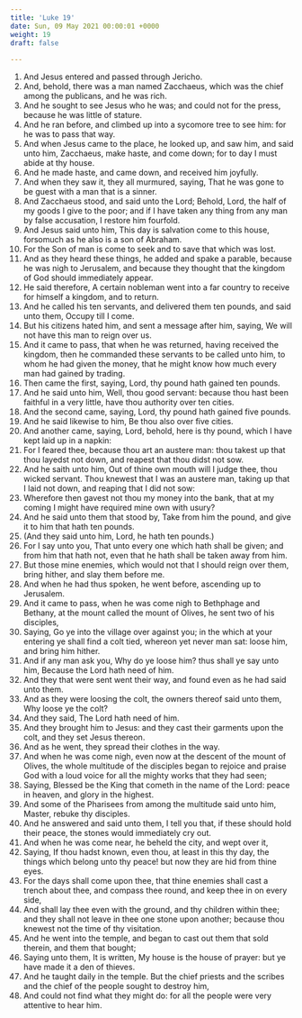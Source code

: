 ```yaml
---
title: 'Luke 19'
date: Sun, 09 May 2021 00:00:01 +0000
weight: 19
draft: false
  
---
```


1. And Jesus entered and passed through Jericho.
2. And, behold, there was a man named Zacchaeus, which was the chief among the publicans, and he was rich.
3. And he sought to see Jesus who he was; and could not for the press, because he was little of stature.
4. And he ran before, and climbed up into a sycomore tree to see him: for he was to pass that way.
5. And when Jesus came to the place, he looked up, and saw him, and said unto him, Zacchaeus, make haste, and come down; for to day I must abide at thy house.
6. And he made haste, and came down, and received him joyfully.
7. And when they saw it, they all murmured, saying, That he was gone to be guest with a man that is a sinner.
8. And Zacchaeus stood, and said unto the Lord; Behold, Lord, the half of my goods I give to the poor; and if I have taken any thing from any man by false accusation, I restore him fourfold.
9. And Jesus said unto him, This day is salvation come to this house, forsomuch as he also is a son of Abraham.
10. For the Son of man is come to seek and to save that which was lost.
11. And as they heard these things, he added and spake a parable, because he was nigh to Jerusalem, and because they thought that the kingdom of God should immediately appear.
12. He said therefore, A certain nobleman went into a far country to receive for himself a kingdom, and to return.
13. And he called his ten servants, and delivered them ten pounds, and said unto them, Occupy till I come.
14. But his citizens hated him, and sent a message after him, saying, We will not have this man to reign over us.
15. And it came to pass, that when he was returned, having received the kingdom, then he commanded these servants to be called unto him, to whom he had given the money, that he might know how much every man had gained by trading.
16. Then came the first, saying, Lord, thy pound hath gained ten pounds.
17. And he said unto him, Well, thou good servant: because thou hast been faithful in a very little, have thou authority over ten cities.
18. And the second came, saying, Lord, thy pound hath gained five pounds.
19. And he said likewise to him, Be thou also over five cities.
20. And another came, saying, Lord, behold, here is thy pound, which I have kept laid up in a napkin:
21. For I feared thee, because thou art an austere man: thou takest up that thou layedst not down, and reapest that thou didst not sow.
22. And he saith unto him, Out of thine own mouth will I judge thee, thou wicked servant. Thou knewest that I was an austere man, taking up that I laid not down, and reaping that I did not sow:
23. Wherefore then gavest not thou my money into the bank, that at my coming I might have required mine own with usury?
24. And he said unto them that stood by, Take from him the pound, and give it to him that hath ten pounds.
25. (And they said unto him, Lord, he hath ten pounds.)
26. For I say unto you, That unto every one which hath shall be given; and from him that hath not, even that he hath shall be taken away from him.
27. But those mine enemies, which would not that I should reign over them, bring hither, and slay them before me.
28. And when he had thus spoken, he went before, ascending up to Jerusalem.
29. And it came to pass, when he was come nigh to Bethphage and Bethany, at the mount called the mount of Olives, he sent two of his disciples,
30. Saying, Go ye into the village over against you; in the which at your entering ye shall find a colt tied, whereon yet never man sat: loose him, and bring him hither.
31. And if any man ask you, Why do ye loose him? thus shall ye say unto him, Because the Lord hath need of him.
32. And they that were sent went their way, and found even as he had said unto them.
33. And as they were loosing the colt, the owners thereof said unto them, Why loose ye the colt?
34. And they said, The Lord hath need of him.
35. And they brought him to Jesus: and they cast their garments upon the colt, and they set Jesus thereon.
36. And as he went, they spread their clothes in the way.
37. And when he was come nigh, even now at the descent of the mount of Olives, the whole multitude of the disciples began to rejoice and praise God with a loud voice for all the mighty works that they had seen;
38. Saying, Blessed be the King that cometh in the name of the Lord: peace in heaven, and glory in the highest.
39. And some of the Pharisees from among the multitude said unto him, Master, rebuke thy disciples.
40. And he answered and said unto them, I tell you that, if these should hold their peace, the stones would immediately cry out.
41. And when he was come near, he beheld the city, and wept over it,
42. Saying, If thou hadst known, even thou, at least in this thy day, the things which belong unto thy peace! but now they are hid from thine eyes.
43. For the days shall come upon thee, that thine enemies shall cast a trench about thee, and compass thee round, and keep thee in on every side,
44. And shall lay thee even with the ground, and thy children within thee; and they shall not leave in thee one stone upon another; because thou knewest not the time of thy visitation.
45. And he went into the temple, and began to cast out them that sold therein, and them that bought;
46. Saying unto them, It is written, My house is the house of prayer: but ye have made it a den of thieves.
47. And he taught daily in the temple. But the chief priests and the scribes and the chief of the people sought to destroy him,
48. And could not find what they might do: for all the people were very attentive to hear him.
